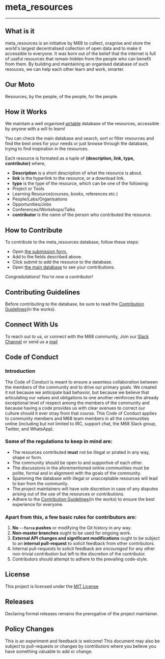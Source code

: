 # meta_resources

-----------------------------------------

## What is it

meta_resources is an initiative by M68 to collect, oragnise and store the world's largest decentralised collection of open data and to make it accessible to everyone. It was born out of the belief that the internet is full of useful resources that remain hidden from the people who can benefit from them. By building and maintaining an organised database of such resouces, we can help each other learn and work, smarter. 

## Our Moto

Resources, by the people, of the people, for the people.

## How it Works 

We maintain a well organised [airtable](https://airtable.com/) database of the resources, accessible by anyone with a will to learn!

You can check the main database and search, sort or filter resources and find the best ones for your needs or just browse through the database, trying to find inspiration in the resources.

Each resource is formated as a tuple of **(description, link, type, contributor)** where,
- **Description** is a short description of what the resource is about.
- **link** is the hyperlink to the resource, or a download link.
- **type** is the type of the resource, which can be one of the following:
 - Project or Tools
 - Learning Resource(courses, books, references etc.)
 - People/Labs/Organisations
 - Opportunities/Jobs
 - Conferences/Workshops/Talks
- **contributor** is the name of the person who contributed the resource.

## How to Contribute

To contribute to the meta_resources database, follow these steps:
- Open [the submission form.](https://airtable.com/shrJ7bvP1gnZAGLZn) 
- Add to the fields described above.
- Click submit to add the resource to the database.
- Open [the main database](https://airtable.com/shrDN5mYU3dExG5x8/tblTuQ8HV5dqpEl6D) to see your contributions.

*Congradulations! You're now a contributor!*

## Contributing Guidelines

Before contributing to the database, be sure to read the [Contribution Guidelines](https://github.com/M-68/meta_resource/blob/deploy/CONTRIBUTING.md)(in the works).

## Connect With Us

To reach out to us, or connect with the M68 community, Join our [Slack Channel](https://app.slack.com/client/T010C0CP9K6/C010EDD9S3H/details/top) or send us a [mail](mailto:exynos999@outlook.com)

## Code of Conduct

### **Introduction**

The Code of Conduct is meant to ensure a seamless collaboration between the members of the community and to drive our primary goals. We created it not because we anticipate bad behavior, but because we believe that articulating our values and obligations to one another reinforces the already exceptional level of respect among the members of the community and because having a code provides us with clear avenues to correct our culture should it ever stray from that course. This Code of Conduct applies to community members and M68 team members in all the communities online (including but not limited to IRC, support chat, the M68 Slack group, Twitter, and WhatsApp).

### Some of the regulations to keep in mind are:
- The resources contributed **must** not be illegal or pirated in any way, shape or form.
- The community should be open to and supportive of each other.
- The discussions in the aforementioned online communities must be polite, formal and in alignment with the goals of the community.
- Spamming the database with illegal or unacceptable resources will lead to ban from the community.
- The project maintainers will have sole discretion in case of any disputes arising out of the use of the resources or contributions.
- Adhere to the [Contribution Guidelines](https://github.com/M-68/meta_resource/blob/deploy/CONTRIBUTING.md)(in the works) to ensure the best experience for everyone.

### Apart from this, a few basic rules for contributors are:

1. **No `--force` pushes** or modifying the Git history in any way.
1. **Non-master branches** ought to be used for ongoing work.
1. **External API changes and significant modifications** ought to be subject to an **internal pull-request** to solicit feedback from other contributors.
1. Internal pull-requests to solicit feedback are *encouraged* for any other non-trivial contribution but left to the discretion of the contributor.
1. Contributors should attempt to adhere to the prevailing code-style.

## License

This project is licensed under the [MIT License](https://github.com/M-68/meta_resource/blob/deploy/LICENSE.md)

## Releases

Declaring formal releases remains the prerogative of the project maintainer.

## Policy Changes

This is an experiment and feedback is welcome! This document may also be
subject to pull-requests or changes by contributors where you believe
you have something valuable to add or change.
